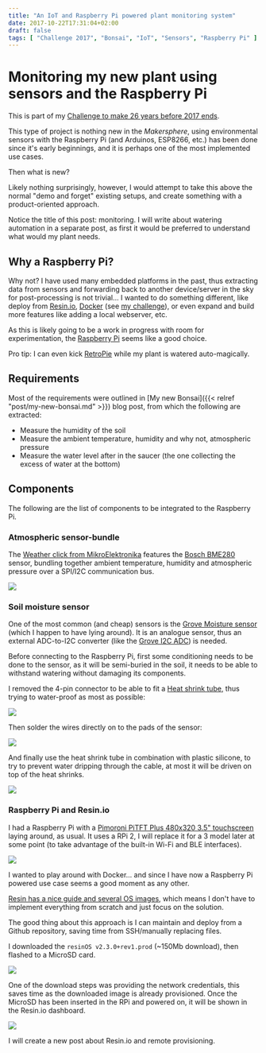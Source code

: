 ```yaml
---
title: "An IoT and Raspberry Pi powered plant monitoring system"
date: 2017-10-22T17:31:04+02:00
draft: false
tags: [ "Challenge 2017", "Bonsai", "IoT", "Sensors", "Raspberry Pi" ]
---
```


# Monitoring my new plant using sensors and the Raspberry Pi

This is part of my [Challenge to make 26 years before 2017 ends](https://github.com/alignan/things-to-do/blob/master/README.md).

This type of project is nothing new in the _Makersphere_, using environmental sensors with the Raspberry Pi (and Arduinos, ESP8266, etc.) has been done since it's early beginnings, and it is perhaps one of the most implemented use cases.

Then what is new?

Likely nothing surprisingly, however, I would attempt to take this above the normal "demo and forget" existing setups, and create something with a product-oriented approach.

Notice the title of this post: monitoring.  I will write about watering automation in a separate post, as first it would be preferred to understand what would my plant needs.

## Why a Raspberry Pi?

Why not? I have used many embedded platforms in the past, thus extracting data from sensors and forwarding back to another device/server in the sky for post-processing is not trivial... I wanted to do something different, like deploy from [Resin.io](https://resin.io), [Docker](https://www.docker.com) (see [my challenge](https://github.com/alignan/things-to-do/blob/master/README.md)), or even expand and build more features like adding a local webserver, etc.

As this is likely going to be a work in progress with room for experimentation, the [Raspberry Pi](https://www.raspberrypi.org) seems like a good choice.

Pro tip: I can even kick [RetroPie](https://retropie.org.uk) while my plant is watered auto-magically.

## Requirements

Most of the requirements were outlined in [My new Bonsai]({{< relref "post/my-new-bonsai.md" >}}) blog post, from which the following are extracted:

* Measure the humidity of the soil
* Measure the ambient temperature, humidity and why not, atmospheric pressure
* Measure the water level after in the saucer (the one collecting the excess of water at the bottom)

## Components

The following are the list of components to be integrated to the Raspberry Pi.

### Atmospheric sensor-bundle

The [Weather click from MikroElektronika](https://shop.mikroe.com/weather-click) features the [Bosch BME280](https://download.mikroe.com/documents/datasheets/BST-BME280_DS001-11.pdf) sensor, bundling together ambient temperature, humidity and atmospheric pressure over a SPI/I2C communication bus.

[![](/img/monitoring-plant-sensors/00.jpg)](/monitoring-plant-sensors/00.jpg)

### Soil moisture sensor

One of the most common (and cheap) sensors is the [Grove Moisture sensor](http://wiki.seeed.cc/Grove-Moisture_Sensor/) (which I happen to have lying around).  It is an analogue sensor, thus an external ADC-to-I2C converter (like the [Grove I2C ADC](http://wiki.seeed.cc/Grove-I2C_ADC/)) is needed.

Before connecting to the Raspberry Pi, first some conditioning needs to be done to the sensor, as it will be semi-buried in the soil, it needs to be able to withstand watering without damaging its components.

I removed the 4-pin connector to be able to fit a [Heat shrink tube](https://en.wikipedia.org/wiki/Heat-shrink_tubing), thus trying to water-proof as most as possible:

[![](/img/monitoring-plant-sensors/01.jpg)](/monitoring-plant-sensors/01.jpg)

Then solder the wires directly on to the pads of the sensor:

[![](/img/monitoring-plant-sensors/02.jpg)](/monitoring-plant-sensors/02.jpg)

And finally use the heat shrink tube in combination with plastic silicone, to try to prevent water dripping through the cable, at most it will be driven on top of the heat shrinks.

[![](/img/monitoring-plant-sensors/03.jpg)](/monitoring-plant-sensors/03.jpg)

### Raspberry Pi and Resin.io

I had a Raspberry Pi with a [Pimoroni PiTFT Plus 480x320 3.5" touchscreen](https://shop.pimoroni.com/collections/hats/products/pitft-plus-480x320-3-5-tft-touchscreen-for-raspberry-pi-pi-2-and-model-a-b) laying around, as usual.  It uses a RPi 2, I will replace it for a 3 model later at some point (to take advantage of the built-in Wi-Fi and BLE interfaces).

[![](/img/monitoring-plant-sensors/04.jpg)](/monitoring-plant-sensors/04.jpg)

I wanted to play around with Docker... and since I have now a Raspberry Pi powered use case seems a good moment as any other.

[Resin has a nice guide and several OS images](https://docs.resin.io/raspberrypi3/python/getting-started/), which means I don't have to implement everything from scratch and just focus on the solution.

The good thing about this approach is I can maintain and deploy from a Github repository, saving time from SSH/manually replacing files.

I downloaded the `resinOS v2.3.0+rev1.prod` (~150Mb download), then flashed to a MicroSD card.

[![](/img/monitoring-plant-sensors/05.png)](/monitoring-plant-sensors/05.png)

One of the download steps was providing the network credentials, this saves time as the downloaded image is already provisioned.  Once the MicroSD has been inserted in the RPi and powered on, it will be shown in the Resin.io dashboard.

[![](/img/monitoring-plant-sensors/06.png)](/monitoring-plant-sensors/06.png)

I will create a new post about Resin.io and remote provisioning.
